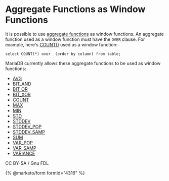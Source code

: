 
# Aggregate Functions as Window Functions

It is possible to use [aggregate functions](../../aggregate-functions/README.md) as window functions. An aggregate function used as a window function must have the `OVER` clause. For example, here's [COUNT()](../../aggregate-functions/count.md) used as a window function:


```
select COUNT(*) over  (order by column) from table;
```

MariaDB currently allows these aggregate functions to be used as window functions:


* [AVG](../../aggregate-functions/avg.md)
* [BIT_AND](../../aggregate-functions/bit_and.md)
* [BIT_OR](../../aggregate-functions/bit_or.md)
* [BIT_XOR](../../aggregate-functions/bit_xor.md)
* [COUNT](../../aggregate-functions/count.md)
* [MAX](../../aggregate-functions/max.md)
* [MIN](../../aggregate-functions/min.md)
* [STD](../../aggregate-functions/std.md)
* [STDDEV](../../aggregate-functions/stddev.md)
* [STDDEV_POP](../../aggregate-functions/stddev_pop.md)
* [STDDEV_SAMP](../../aggregate-functions/stddev_samp.md)
* [SUM](../../aggregate-functions/sum.md)
* [VAR_POP](../../aggregate-functions/var_pop.md)
* [VAR_SAMP](../../aggregate-functions/var_samp.md)
* [VARIANCE](../../aggregate-functions/variance.md)


CC BY-SA / Gnu FDL


{% @marketo/form formId="4316" %}
